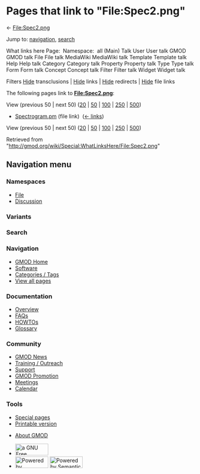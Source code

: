 <div id="mw-page-base" class="noprint">

</div>

<div id="mw-head-base" class="noprint">

</div>

<div id="content" class="mw-body" role="main">

<span id="top"></span>

<div id="mw-js-message" style="display:none;">

</div>



# <span dir="auto">Pages that link to "File:Spec2.png"</span>

<div id="bodyContent">

<div id="contentSub">

← [File:Spec2.png](/wiki/File:Spec2.png "File:Spec2.png")

</div>

<div id="jump-to-nav" class="mw-jump">

Jump to: [navigation](#mw-navigation), [search](#p-search)

</div>

<div id="mw-content-text">

What links here Page:  Namespace:  all (Main) Talk User User talk GMOD
GMOD talk File File talk MediaWiki MediaWiki talk Template Template talk
Help Help talk Category Category talk Property Property talk Type Type
talk Form Form talk Concept Concept talk Filter Filter talk Widget
Widget talk

Filters
[Hide](/mediawiki/index.php?title=Special:WhatLinksHere/File:Spec2.png&hidetrans=1 "Special:WhatLinksHere/File:Spec2.png")
transclusions \|
[Hide](/mediawiki/index.php?title=Special:WhatLinksHere/File:Spec2.png&hidelinks=1 "Special:WhatLinksHere/File:Spec2.png")
links \|
[Hide](/mediawiki/index.php?title=Special:WhatLinksHere/File:Spec2.png&hideredirs=1 "Special:WhatLinksHere/File:Spec2.png")
redirects \|
[Hide](/mediawiki/index.php?title=Special:WhatLinksHere/File:Spec2.png&hideimages=1 "Special:WhatLinksHere/File:Spec2.png")
file links

The following pages link to
**[File:Spec2.png](/wiki/File:Spec2.png "File:Spec2.png")**:

View (previous 50 \| next 50)
([20](/mediawiki/index.php?title=Special:WhatLinksHere/File:Spec2.png&limit=20 "Special:WhatLinksHere/File:Spec2.png")
\|
[50](/mediawiki/index.php?title=Special:WhatLinksHere/File:Spec2.png&limit=50 "Special:WhatLinksHere/File:Spec2.png")
\|
[100](/mediawiki/index.php?title=Special:WhatLinksHere/File:Spec2.png&limit=100 "Special:WhatLinksHere/File:Spec2.png")
\|
[250](/mediawiki/index.php?title=Special:WhatLinksHere/File:Spec2.png&limit=250 "Special:WhatLinksHere/File:Spec2.png")
\|
[500](/mediawiki/index.php?title=Special:WhatLinksHere/File:Spec2.png&limit=500 "Special:WhatLinksHere/File:Spec2.png"))

- [Spectrogram.pm](/wiki/Spectrogram.pm "Spectrogram.pm") (file link) ‎
  <span class="mw-whatlinkshere-tools">([←
  links](/mediawiki/index.php?title=Special:WhatLinksHere&target=Spectrogram.pm "Special:WhatLinksHere"))</span>

View (previous 50 \| next 50)
([20](/mediawiki/index.php?title=Special:WhatLinksHere/File:Spec2.png&limit=20 "Special:WhatLinksHere/File:Spec2.png")
\|
[50](/mediawiki/index.php?title=Special:WhatLinksHere/File:Spec2.png&limit=50 "Special:WhatLinksHere/File:Spec2.png")
\|
[100](/mediawiki/index.php?title=Special:WhatLinksHere/File:Spec2.png&limit=100 "Special:WhatLinksHere/File:Spec2.png")
\|
[250](/mediawiki/index.php?title=Special:WhatLinksHere/File:Spec2.png&limit=250 "Special:WhatLinksHere/File:Spec2.png")
\|
[500](/mediawiki/index.php?title=Special:WhatLinksHere/File:Spec2.png&limit=500 "Special:WhatLinksHere/File:Spec2.png"))

</div>

<div class="printfooter">

Retrieved from
"<http://gmod.org/wiki/Special:WhatLinksHere/File:Spec2.png>"

</div>

<div id="catlinks" class="catlinks catlinks-allhidden">

</div>

<div class="visualClear">

</div>

</div>

</div>

<div id="mw-navigation">

## Navigation menu

<div id="mw-head">



<div id="left-navigation">

<div id="p-namespaces" class="vectorTabs" role="navigation"
aria-labelledby="p-namespaces-label">

### Namespaces

- <span id="ca-nstab-image"><a href="/wiki/File:Spec2.png" accesskey="c"
  title="View the file page [c]">File</a></span>
- <span id="ca-talk"><a
  href="/mediawiki/index.php?title=File_talk:Spec2.png&amp;action=edit&amp;redlink=1"
  accesskey="t"
  title="Discussion about the content page [t]">Discussion</a></span>

</div>

<div id="p-variants" class="vectorMenu emptyPortlet" role="navigation"
aria-labelledby="p-variants-label">

### 

### Variants[](#)

<div class="menu">

</div>

</div>

</div>

<div id="right-navigation">





</div>

<div id="p-search" role="search">

### Search

<div id="simpleSearch">

</div>

</div>

</div>

</div>

<div id="mw-panel">

<div id="p-logo" role="banner">

<a href="/wiki/Main_Page"
style="background-image: url(http://gmod.org/images/GMOD-cogs.png);"
title="Visit the main page"></a>

</div>

<div id="p-Navigation" class="portal" role="navigation"
aria-labelledby="p-Navigation-label">

### Navigation

<div class="body">

- <span id="n-GMOD-Home">[GMOD Home](/wiki/Main_Page)</span>
- <span id="n-Software">[Software](/wiki/GMOD_Components)</span>
- <span id="n-Categories-.2F-Tags">[Categories /
  Tags](/wiki/Categories)</span>
- <span id="n-View-all-pages">[View all
  pages](/wiki/Special:AllPages)</span>

</div>

</div>

<div id="p-Documentation" class="portal" role="navigation"
aria-labelledby="p-Documentation-label">

### Documentation

<div class="body">

- <span id="n-Overview">[Overview](/wiki/Overview)</span>
- <span id="n-FAQs">[FAQs](/wiki/Category:FAQ)</span>
- <span id="n-HOWTOs">[HOWTOs](/wiki/Category:HOWTO)</span>
- <span id="n-Glossary">[Glossary](/wiki/Glossary)</span>

</div>

</div>

<div id="p-Community" class="portal" role="navigation"
aria-labelledby="p-Community-label">

### Community

<div class="body">

- <span id="n-GMOD-News">[GMOD News](/wiki/GMOD_News)</span>
- <span id="n-Training-.2F-Outreach">[Training /
  Outreach](/wiki/Training_and_Outreach)</span>
- <span id="n-Support">[Support](/wiki/Support)</span>
- <span id="n-GMOD-Promotion">[GMOD
  Promotion](/wiki/GMOD_Promotion)</span>
- <span id="n-Meetings">[Meetings](/wiki/Meetings)</span>
- <span id="n-Calendar">[Calendar](/wiki/Calendar)</span>

</div>

</div>

<div id="p-tb" class="portal" role="navigation"
aria-labelledby="p-tb-label">

### Tools

<div class="body">

- <span id="t-specialpages"><a href="/wiki/Special:SpecialPages" accesskey="q"
  title="A list of all special pages [q]">Special pages</a></span>
- <span id="t-print"><a
  href="/mediawiki/index.php?title=Special:WhatLinksHere/File:Spec2.png&amp;printable=yes"
  rel="alternate" accesskey="p"
  title="Printable version of this page [p]">Printable version</a></span>

</div>

</div>

</div>

</div>

<div id="footer" role="contentinfo">

- <span id="footer-places-about">[About
  GMOD](/wiki/GMOD:About "GMOD:About")</span>

<!-- -->

- <span id="footer-copyrightico">[<img src="http://www.gnu.org/graphics/gfdl-logo-small.png" width="88"
  height="31" alt="a GNU Free Documentation License" />](http://www.gnu.org/licenses/fdl-1.3.html)</span>
- <span id="footer-poweredbyico">[<img src="/mediawiki/skins/common/images/poweredby_mediawiki_88x31.png"
  width="88" height="31" alt="Powered by MediaWiki" />](//www.mediawiki.org/)
  [<img
  src="/mediawiki/extensions/SemanticMediaWiki/includes/../resources/images/smw_button.png"
  width="88" height="31" alt="Powered by Semantic MediaWiki" />](https://www.semantic-mediawiki.org/wiki/Semantic_MediaWiki)</span>

<div style="clear:both">

</div>

</div>
